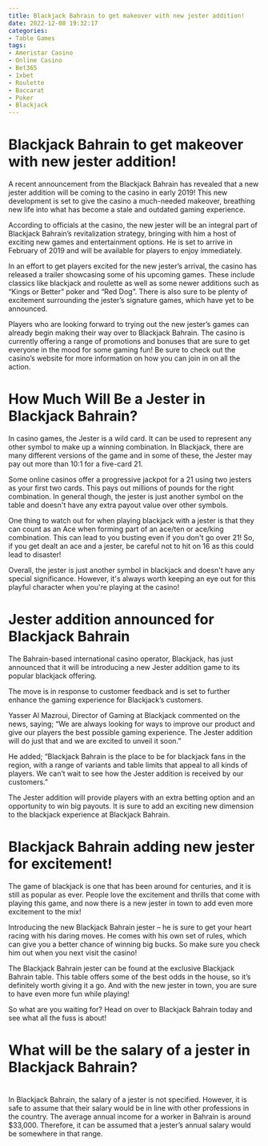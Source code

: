 ```yaml
---
title: Blackjack Bahrain to get makeover with new jester addition!
date: 2022-12-08 19:32:17
categories:
- Table Games
tags:
- Ameristar Casino
- Online Casino
- Bet365
- 1xbet
- Roulette
- Baccarat
- Poker
- Blackjack
---
```



#  Blackjack Bahrain to get makeover with new jester addition!

A recent announcement from the Blackjack Bahrain has revealed that a new jester addition will be coming to the casino in early 2019! This new development is set to give the casino a much-needed makeover, breathing new life into what has become a stale and outdated gaming experience.

According to officials at the casino, the new jester will be an integral part of Blackjack Bahrain’s revitalization strategy, bringing with him a host of exciting new games and entertainment options. He is set to arrive in February of 2019 and will be available for players to enjoy immediately.

In an effort to get players excited for the new jester’s arrival, the casino has released a trailer showcasing some of his upcoming games. These include classics like blackjack and roulette as well as some newer additions such as “Kings or Better” poker and “Red Dog”. There is also sure to be plenty of excitement surrounding the jester’s signature games, which have yet to be announced.

Players who are looking forward to trying out the new jester’s games can already begin making their way over to Blackjack Bahrain. The casino is currently offering a range of promotions and bonuses that are sure to get everyone in the mood for some gaming fun! Be sure to check out the casino’s website for more information on how you can join in on all the action.

#  How Much Will Be a Jester in Blackjack Bahrain? 

In casino games, the Jester is a wild card. It can be used to represent any other symbol to make up a winning combination. In Blackjack, there are many different versions of the game and in some of these, the Jester may pay out more than 10:1 for a five-card 21. 

Some online casinos offer a progressive jackpot for a 21 using two jesters as your first two cards. This pays out millions of pounds for the right combination. In general though, the jester is just another symbol on the table and doesn't have any extra payout value over other symbols. 

One thing to watch out for when playing blackjack with a jester is that they can count as an Ace when forming part of an ace/ten or ace/king combination. This can lead to you busting even if you don't go over 21! So, if you get dealt an ace and a jester, be careful not to hit on 16 as this could lead to disaster! 

Overall, the jester is just another symbol in blackjack and doesn't have any special significance. However, it's always worth keeping an eye out for this playful character when you're playing at the casino!

#  Jester addition announced for Blackjack Bahrain 

The Bahrain-based international casino operator, Blackjack, has just announced that it will be introducing a new Jester addition game to its popular blackjack offering.

The move is in response to customer feedback and is set to further enhance the gaming experience for Blackjack’s customers.

Yasser Al Mazroui, Director of Gaming at Blackjack commented on the news, saying; “We are always looking for ways to improve our product and give our players the best possible gaming experience. The Jester addition will do just that and we are excited to unveil it soon.”

He added; “Blackjack Bahrain is the place to be for blackjack fans in the region, with a range of variants and table limits that appeal to all kinds of players. We can’t wait to see how the Jester addition is received by our customers.”

The Jester addition will provide players with an extra betting option and an opportunity to win big payouts. It is sure to add an exciting new dimension to the blackjack experience at Blackjack Bahrain.

#  Blackjack Bahrain adding new jester for excitement!

The game of blackjack is one that has been around for centuries, and it is still as popular as ever. People love the excitement and thrills that come with playing this game, and now there is a new jester in town to add even more excitement to the mix!

Introducing the new Blackjack Bahrain jester – he is sure to get your heart racing with his daring moves. He comes with his own set of rules, which can give you a better chance of winning big bucks. So make sure you check him out when you next visit the casino!

The Blackjack Bahrain jester can be found at the exclusive Blackjack Bahrain table. This table offers some of the best odds in the house, so it’s definitely worth giving it a go. And with the new jester in town, you are sure to have even more fun while playing!

So what are you waiting for? Head on over to Blackjack Bahrain today and see what all the fuss is about!

#  What will be the salary of a jester in Blackjack Bahrain?

#

In Blackjack Bahrain, the salary of a jester is not specified. However, it is safe to assume that their salary would be in line with other professions in the country. The average annual income for a worker in Bahrain is around $33,000. Therefore, it can be assumed that a jester’s annual salary would be somewhere in that range.